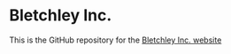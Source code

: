 # Bletchley Inc. 

This is the GitHub repository for the [Bletchley Inc. website](https://bletchleyinc.com)
